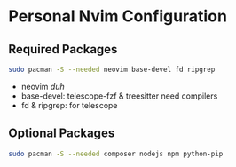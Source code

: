# Personal Nvim Configuration

## Required Packages

```bash
sudo pacman -S --needed neovim base-devel fd ripgrep
```

- neovim _duh_
- base-devel: telescope-fzf & treesitter need compilers
- fd & ripgrep: for telescope

## Optional Packages

```bash
sudo pacman -S --needed composer nodejs npm python-pip
```

